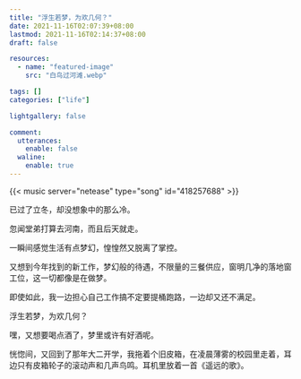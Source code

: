 ```yaml
---
title: "浮生若梦，为欢几何？"
date: 2021-11-16T02:07:39+08:00
lastmod: 2021-11-16T02:14:37+08:00
draft: false

resources:
  - name: "featured-image"
    src: "白鸟过河滩.webp"

tags: []
categories: ["life"]

lightgallery: false

comment:
  utterances:
    enable: false
  waline:
    enable: true
---
```


<!-- 遥远的歌 -->

{{< music server="netease" type="song" id="418257688" >}}

已过了立冬，却没想象中的那么冷。

忽闻堂弟打算去河南，而且后天就走。

一瞬间感觉生活有点梦幻，惶惶然又脱离了掌控。

又想到今年找到的新工作，梦幻般的待遇，不限量的三餐供应，窗明几净的落地窗工位，这一切都像是在做梦。

即使如此，我一边担心自己工作搞不定要提桶跑路，一边却又还不满足。

浮生若梦，为欢几何？

嘿，又想要喝点酒了，梦里或许有好酒呢。

恍惚间，又回到了那年大二开学，我拖着个旧皮箱，在凌晨薄雾的校园里走着，耳边只有皮箱轮子的滚动声和几声鸟鸣。耳机里放着一首《遥远的歌》。
